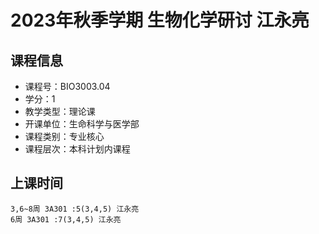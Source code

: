 # 2023年秋季学期 生物化学研讨 江永亮






## 课程信息

- 课程号：BIO3003.04
- 学分：1
- 教学类型：理论课
- 开课单位：生命科学与医学部
- 课程类别：专业核心
- 课程层次：本科计划内课程

## 上课时间

```
3,6~8周 3A301 :5(3,4,5) 江永亮
6周 3A301 :7(3,4,5) 江永亮
```

